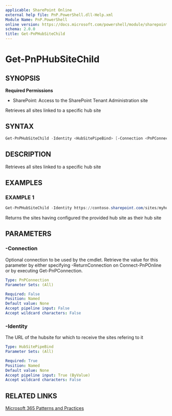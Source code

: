 ```yaml
---
applicable: SharePoint Online
external help file: PnP.PowerShell.dll-Help.xml
Module Name: PnP.PowerShell
online version: https://docs.microsoft.com/powershell/module/sharepoint-pnp/get-pnphubsitechild
schema: 2.0.0
title: Get-PnPHubSiteChild
---
```


# Get-PnPHubSiteChild

## SYNOPSIS

**Required Permissions**

* SharePoint: Access to the SharePoint Tenant Administration site

Retrieves all sites linked to a specific hub site

## SYNTAX

```powershell
Get-PnPHubSiteChild -Identity <HubSitePipeBind> [-Connection <PnPConnection>] [<CommonParameters>]
```

## DESCRIPTION
Retrieves all sites linked to a specific hub site

## EXAMPLES

### EXAMPLE 1
```powershell
Get-PnPHubSiteChild -Identity https://contoso.sharepoint.com/sites/myhubsite
```

Returns the sites having configured the provided hub site as their hub site

## PARAMETERS

### -Connection
Optional connection to be used by the cmdlet. Retrieve the value for this parameter by either specifying -ReturnConnection on Connect-PnPOnline or by executing Get-PnPConnection.

```yaml
Type: PnPConnection
Parameter Sets: (All)

Required: False
Position: Named
Default value: None
Accept pipeline input: False
Accept wildcard characters: False
```

### -Identity
The URL of the hubsite for which to receive the sites refering to it

```yaml
Type: HubSitePipeBind
Parameter Sets: (All)

Required: True
Position: Named
Default value: None
Accept pipeline input: True (ByValue)
Accept wildcard characters: False
```

## RELATED LINKS

[Microsoft 365 Patterns and Practices](https://aka.ms/m365pnp)